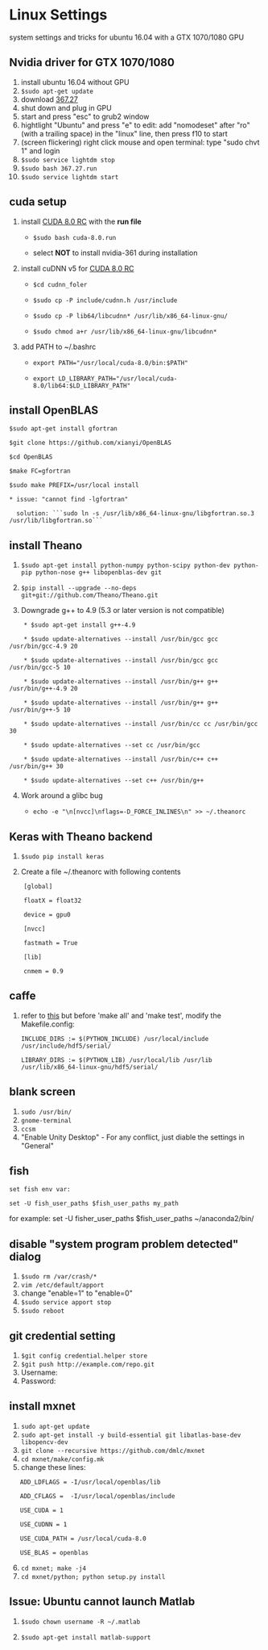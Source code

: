 # Linux Settings
system settings and tricks for ubuntu 16.04 with a GTX 1070/1080 GPU

## Nvidia driver for GTX 1070/1080
1. install ubuntu 16.04 without GPU
2. ```$sudo apt-get update```
3. download [367.27](http://www.nvidia.com/download/driverResults.aspx/104284/en-us)
4. shut down and plug in GPU
5. start and press "esc" to grub2 window
6. hightlight "Ubuntu" and press "e" to edit: add "nomodeset" after "ro" (with a trailing space) in the "linux" line, then press f10 to start
7. (screen flickering) right click mouse and open terminal: type "sudo chvt 1" and login
8. ```$sudo service lightdm stop```
9. ```$sudo bash 367.27.run```
10. ```$sudo service lightdm start```


## cuda setup

1. install [CUDA 8.0 RC](https://developer.nvidia.com/cuda-release-candidate-download) with the **run file**
    
	* ```$sudo bash cuda-8.0.run```

	* select **NOT** to install nvidia-361 during installation

2. install cuDNN v5 for [CUDA 8.0 RC](https://developer.nvidia.com/rdp/cudnn-download)
     
 	* ```$cd cudnn_foler```
    
	* ```$sudo cp -P include/cudnn.h /usr/include```
    
 	* ```$sudo cp -P lib64/libcudnn* /usr/lib/x86_64-linux-gnu/```
    
 	* ```$sudo chmod a+r /usr/lib/x86_64-linux-gnu/libcudnn*```

3. add PATH to ~/.bashrc

	* ```export PATH="/usr/local/cuda-8.0/bin:$PATH"```

	* ```export LD_LIBRARY_PATH="/usr/local/cuda-8.0/lib64:$LD_LIBRARY_PATH"```


## install OpenBLAS
```
$sudo apt-get install gfortran

$git clone https://github.com/xianyi/OpenBLAS

$cd OpenBLAS

$make FC=gfortran

$sudo make PREFIX=/usr/local install
```
	* issue: "cannot find -lgfortran"

	  solution: ```sudo ln -s /usr/lib/x86_64-linux-gnu/libgfortran.so.3 /usr/lib/libgfortran.so```

## install Theano

1. ```$sudo apt-get install python-numpy python-scipy python-dev python-pip python-nose g++ libopenblas-dev git```

2. ```$pip install --upgrade --no-deps git+git://github.com/Theano/Theano.git```

3. Downgrade g++ to 4.9 (5.3 or later version is not compatible)

```
	* $sudo apt-get install g++-4.9

	* $sudo update-alternatives --install /usr/bin/gcc gcc /usr/bin/gcc-4.9 20

	* $sudo update-alternatives --install /usr/bin/gcc gcc /usr/bin/gcc-5 10

	* $sudo update-alternatives --install /usr/bin/g++ g++ /usr/bin/g++-4.9 20

	* $sudo update-alternatives --install /usr/bin/g++ g++ /usr/bin/g++-5 10

	* $sudo update-alternatives --install /usr/bin/cc cc /usr/bin/gcc 30

	* $sudo update-alternatives --set cc /usr/bin/gcc

	* $sudo update-alternatives --install /usr/bin/c++ c++ /usr/bin/g++ 30

	* $sudo update-alternatives --set c++ /usr/bin/g++
```

4. Work around a glibc bug

	* ```echo -e "\n[nvcc]\nflags=-D_FORCE_INLINES\n" >> ~/.theanorc```


## Keras with Theano backend

1. ```$sudo pip install keras```

2. Create a file ~/.theanorc with following contents
```
	[global]

	floatX = float32
	
	device = gpu0

	[nvcc]
	
	fastmath = True

	[lib]
        
	cnmem = 0.9
```
## caffe
1. refer to [this](https://github.com/saiprashanths/dl-setup) but before 'make all' and 'make test', modify the Makefile.config:

	```
	INCLUDE_DIRS := $(PYTHON_INCLUDE) /usr/local/include /usr/include/hdf5/serial/

	LIBRARY_DIRS := $(PYTHON_LIB) /usr/local/lib /usr/lib /usr/lib/x86_64-linux-gnu/hdf5/serial/
	```

## blank screen
1. ```sudo /usr/bin/```
2. ```gnome-terminal```
3. ```ccsm```
4. "Enable Unity Desktop" - For any conflict, just diable the settings in "General"


## fish
```set fish env var:```

```set -U fish_user_paths $fish_user_paths my_path```

for example: set -U fisher_user_paths $fish_user_paths ~/anaconda2/bin/

## disable "system program problem detected" dialog
1. ```$sudo rm /var/crash/*```
2. ```vim /etc/default/apport```
3. change "enable=1" to "enable=0"
4. ```$sudo service apport stop```
5. ```$sudo reboot```

## git credential setting
1. ```$git config credential.helper store```
2. ```$git push http://example.com/repo.git```
3. Username: <type your username>
4. Password: <type your password>

## install mxnet
1. ```sudo apt-get update```
2. ```sudo apt-get install -y build-essential git libatlas-base-dev libopencv-dev```
3. ```git clone --recursive https://github.com/dmlc/mxnet```
4. ```cd mxnet/make/config.mk```
5. change these lines:
```
   ADD_LDFLAGS = -I/usr/local/openblas/lib
   
   ADD_CFLAGS =  -I/usr/local/openblas/include

   USE_CUDA = 1
 
   USE_CUDNN = 1
   
   USE_CUDA_PATH = /usr/local/cuda-8.0

   USE_BLAS = openblas
```
6. ```cd mxnet; make -j4```
7. ```cd mxnet/python; python setup.py install```

## Issue: Ubuntu cannot launch Matlab

1. ```$sudo chown username -R ~/.matlab```

2. ```$sudo apt-get install matlab-support```
